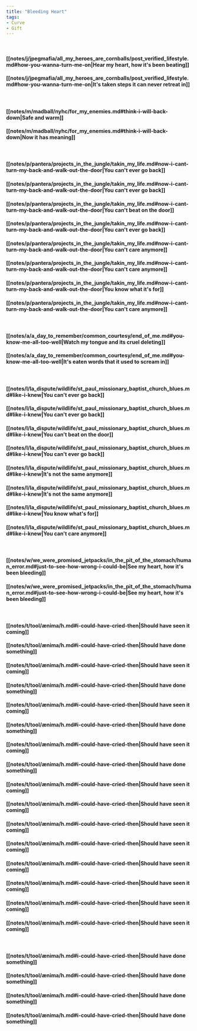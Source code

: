 ```yaml
---
title: "Bleeding Heart"
tags:
- Curve
- Gift
---
```

&nbsp;
#### [[notes/j/jpegmafia/all_my_heroes_are_cornballs/post_verified_lifestyle.md#how-you-wanna-turn-me-on|Hear my heart, how it's been beating]]
#### [[notes/j/jpegmafia/all_my_heroes_are_cornballs/post_verified_lifestyle.md#how-you-wanna-turn-me-on|It's taken steps it can never retreat in]]
&nbsp;
#### [[notes/m/madball/nyhc/for_my_enemies.md#think-i-will-back-down|Safe and warm]]
#### [[notes/m/madball/nyhc/for_my_enemies.md#think-i-will-back-down|Now it has meaning]]
&nbsp;
#### [[notes/p/pantera/projects_in_the_jungle/takin_my_life.md#now-i-cant-turn-my-back-and-walk-out-the-door|You can't ever go back]]
#### [[notes/p/pantera/projects_in_the_jungle/takin_my_life.md#now-i-cant-turn-my-back-and-walk-out-the-door|You can't ever go back]]
#### [[notes/p/pantera/projects_in_the_jungle/takin_my_life.md#now-i-cant-turn-my-back-and-walk-out-the-door|You can't beat on the door]]
#### [[notes/p/pantera/projects_in_the_jungle/takin_my_life.md#now-i-cant-turn-my-back-and-walk-out-the-door|You can't ever go back]]
#### [[notes/p/pantera/projects_in_the_jungle/takin_my_life.md#now-i-cant-turn-my-back-and-walk-out-the-door|You can't care anymore]]
#### [[notes/p/pantera/projects_in_the_jungle/takin_my_life.md#now-i-cant-turn-my-back-and-walk-out-the-door|You can't care anymore]]
#### [[notes/p/pantera/projects_in_the_jungle/takin_my_life.md#now-i-cant-turn-my-back-and-walk-out-the-door|You know what it's for]]
#### [[notes/p/pantera/projects_in_the_jungle/takin_my_life.md#now-i-cant-turn-my-back-and-walk-out-the-door|You can't care anymore]]
&nbsp;
#### [[notes/a/a_day_to_remember/common_courtesy/end_of_me.md#you-know-me-all-too-well|Watch my tongue and its cruel deleting]]
#### [[notes/a/a_day_to_remember/common_courtesy/end_of_me.md#you-know-me-all-too-well|It's eaten words that it used to scream in]]
&nbsp;
#### [[notes/l/la_dispute/wildlife/st_paul_missionary_baptist_church_blues.md#like-i-knew|You can't ever go back]]
#### [[notes/l/la_dispute/wildlife/st_paul_missionary_baptist_church_blues.md#like-i-knew|You can't ever go back]]
#### [[notes/l/la_dispute/wildlife/st_paul_missionary_baptist_church_blues.md#like-i-knew|You can't beat on the door]]
#### [[notes/l/la_dispute/wildlife/st_paul_missionary_baptist_church_blues.md#like-i-knew|You can't ever go back]]
#### [[notes/l/la_dispute/wildlife/st_paul_missionary_baptist_church_blues.md#like-i-knew|It's not the same anymore]]
#### [[notes/l/la_dispute/wildlife/st_paul_missionary_baptist_church_blues.md#like-i-knew|It's not the same anymore]]
#### [[notes/l/la_dispute/wildlife/st_paul_missionary_baptist_church_blues.md#like-i-knew|You know what's for]]
#### [[notes/l/la_dispute/wildlife/st_paul_missionary_baptist_church_blues.md#like-i-knew|You can't care anymore]]
&nbsp;
#### [[notes/w/we_were_promised_jetpacks/in_the_pit_of_the_stomach/human_error.md#just-to-see-how-wrong-i-could-be|See my heart, how it's been bleeding]]
#### [[notes/w/we_were_promised_jetpacks/in_the_pit_of_the_stomach/human_error.md#just-to-see-how-wrong-i-could-be|See my heart, how it's been bleeding]]
&nbsp;
#### [[notes/t/tool/ænima/h.md#i-could-have-cried-then|Should have seen it coming]]
#### [[notes/t/tool/ænima/h.md#i-could-have-cried-then|Should have done something]]
#### [[notes/t/tool/ænima/h.md#i-could-have-cried-then|Should have seen it coming]]
#### [[notes/t/tool/ænima/h.md#i-could-have-cried-then|Should have done something]]
#### [[notes/t/tool/ænima/h.md#i-could-have-cried-then|Should have seen it coming]]
#### [[notes/t/tool/ænima/h.md#i-could-have-cried-then|Should have done something]]
#### [[notes/t/tool/ænima/h.md#i-could-have-cried-then|Should have seen it coming]]
#### [[notes/t/tool/ænima/h.md#i-could-have-cried-then|Should have done something]]
#### [[notes/t/tool/ænima/h.md#i-could-have-cried-then|Should have seen it coming]]
#### [[notes/t/tool/ænima/h.md#i-could-have-cried-then|Should have seen it coming]]
#### [[notes/t/tool/ænima/h.md#i-could-have-cried-then|Should have seen it coming]]
#### [[notes/t/tool/ænima/h.md#i-could-have-cried-then|Should have seen it coming]]
#### [[notes/t/tool/ænima/h.md#i-could-have-cried-then|Should have seen it coming]]
#### [[notes/t/tool/ænima/h.md#i-could-have-cried-then|Should have seen it coming]]
#### [[notes/t/tool/ænima/h.md#i-could-have-cried-then|Should have seen it coming]]
#### [[notes/t/tool/ænima/h.md#i-could-have-cried-then|Should have seen it coming]]
&nbsp;
#### [[notes/t/tool/ænima/h.md#i-could-have-cried-then|Should have done something]]
#### [[notes/t/tool/ænima/h.md#i-could-have-cried-then|Should have done something]]
#### [[notes/t/tool/ænima/h.md#i-could-have-cried-then|Should have done something]]
#### [[notes/t/tool/ænima/h.md#i-could-have-cried-then|Should have done something]]
